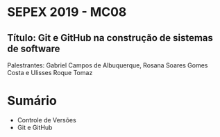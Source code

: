 # SEPEX 2019 - MC08
## Título: Git e GitHub na construção de sistemas de software
Palestrantes: Gabriel Campos de Albuquerque,
              Rosana Soares Gomes Costa e
              Ulisses Roque Tomaz

Sumário
======

- Controle de Versões
- Git e GitHub

